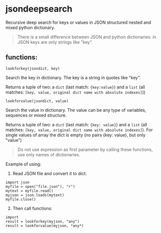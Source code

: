 # jsondeepsearch

Recursive deep search for keys or values in JSON structured nested and mixed python dictionary.

> There is a small difference between JSON and python dictionaries: in JSON keys are only strings like "key".


## functions:

``` lookforkey(jsondict, key) ```

Search the key in dictionary. The key is a string in quotes like "key".

Returns a tuple of two: a ```dict``` (last match: ```{key:value}```) and a ```list``` (all matches: ```[key, value, original dict name with absolute indexes]```)) 

``` lookforvalue(jsondict, value) ```

Search the value in dictionary. The value can be any type of variables, sequences or mixed structure. 

Returns a tuple of two: a ```dict``` (last match: ```{key: value}```) and a ```list``` (all matches: ```[key, value, original dict name with absolute indexes]```). 
For single values of array the dict is empty (no pairs {key: value}, but only "value")

> Do not use expression as first parameter by calling these functions, use only names of dictionaries.

Example of using:

1) Read JSON file and convert it to dict: 
```
import json
myfile = open("file.json"), "r")
mytext = myfile.read()
myjson = json.loads(mytext)
myfile.close()
```

2) Then call functions:
```
import 
result = lookforkey(myjson, "any")
result = lookforvalue(myjson, *any*)
```

